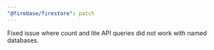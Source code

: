 ```yaml
---
"@firebase/firestore": patch
---
```


Fixed issue where count and lite API queries did not work with named databases.
